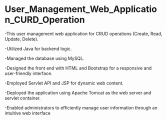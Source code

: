 # User_Management_Web_Application_CURD_Operation

-This user management web application for CRUD operations (Create, Read, Update, Delete).

-Utilized Java for backend logic.

-Managed the database using MySQL.

-Designed the front end with HTML and Bootstrap for a responsive and user-friendly interface.

-Employed Servlet API and JSP for dynamic web content.

-Deployed the application using Apache Tomcat as the web server and servlet container.

-Enabled administrators to efficiently manage user information through an intuitive web interface

